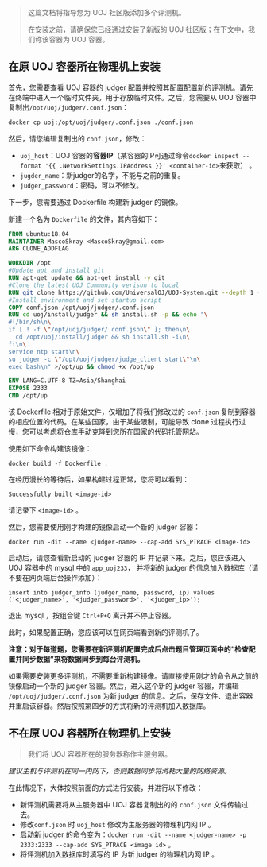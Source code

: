 > 这篇文档将指导您为 UOJ 社区版添加多个评测机。
> 
> 在安装之前，请确保您已经通过安装了新版的 UOJ 社区版；在下文中，我们称该容器为 UOJ 容器。 

## 在原 UOJ 容器所在物理机上安装

首先，您需要查看 UOJ 容器的 judger 配置并按照其配置配置新的评测机。请先在终端中进入一个临时文件夹，用于存放临时文件。之后，您需要从 UOJ 容器中复制出``/opt/uoj/judger/.conf.json``：
```bash
docker cp uoj:/opt/uoj/judger/.conf.json ./conf.json
```

然后，请您编辑复制出的 ``conf.json``，修改：
- ``uoj_host``：UOJ 容器的**容器IP**（某容器的IP可通过命令``docker inspect --format '{{ .NetworkSettings.IPAddress }}' <container-id>``来获取） 。
- ``jugder_name``：新judger的名字，不能与之前的重复。
- ``judger_password``：密码，可以不修改。

下一步，您需要通过 Dockerfile 构建新 judger 的镜像。

新建一个名为 ``Dockerfile`` 的文件，其内容如下：
```dockerfile
FROM ubuntu:18.04
MAINTAINER MascoSkray <MascoSkray@gmail.com>
ARG CLONE_ADDFLAG

WORKDIR /opt
#Update apt and install git
RUN apt-get update && apt-get install -y git
#Clone the latest UOJ Community verison to local
RUN git clone https://github.com/UniversalOJ/UOJ-System.git --depth 1 --single-branch ${CLONE_ADDFLAG} uoj
#Install environment and set startup script
COPY conf.json /opt/uoj/judger/.conf.json
RUN cd uoj/install/judger && sh install.sh -p && echo "\
#!/bin/sh\n\
if [ ! -f \"/opt/uoj/judger/.conf.json\" ]; then\n\
  cd /opt/uoj/install/judger && sh install.sh -i\n\
fi\n\
service ntp start\n\
su judger -c \"/opt/uoj/judger/judge_client start\"\n\
exec bash\n" >/opt/up && chmod +x /opt/up

ENV LANG=C.UTF-8 TZ=Asia/Shanghai
EXPOSE 2333
CMD /opt/up
```

该 Dockerfile 相对于原始文件，仅增加了将我们修改过的 ``conf.json`` 复制到容器的相应位置的代码。在某些国家，由于某些限制，可能导致 clone 过程执行过慢，您可以考虑将仓库手动克隆到您所在国家的代码托管网站。

使用如下命令构建该镜像：
```shell
docker build -f Dockerfile .
```

在经历漫长的等待后，如果构建过程正常，您将可以看到：
```shell
Successfully built <image-id>
```
请记录下 ``<image-id>`` 。

然后，您需要使用刚才构建的镜像启动一个新的 judger 容器：
```shell
docker run -dit --name <judger-name> --cap-add SYS_PTRACE <image-id>
```

启动后，请您查看新启动的 judger 容器的 IP 并记录下来。之后，您应该进入 UOJ 容器中的 mysql 中的 ``app_uoj233``， 并将新的 judger 的信息加入数据库（请不要在网页端后台操作添加）：
```mysql
insert into judger_info (judger_name, password, ip) values ('<judger_name>', '<judger_password>', '<judger_ip>');
```

退出 mysql ，按组合键  ``Ctrl+P+Q`` 离开并不停止容器。

此时，如果配置正确，您应该可以在网页端看到新的评测机了。

**注意：对于每道题，您需要在新评测机配置完成后点击题目管理页面中的“检查配置并同步数据”来将数据同步到每台评测机。**

如果需要安装更多评测机，不需要重新构建镜像。请直接使用刚才的命令从之前的镜像启动一个新的 judger 容器。然后，进入这个新的 judger 容器，并编辑 ``/opt/uoj/judger/.conf.json`` 为新 judger 的信息。之后，保存文件、退出容器并重启该容器。然后按照第四步的方式将新的评测机加入数据库。

## 不在原 UOJ 容器所在物理机上安装

> 我们将 UOJ 容器所在的服务器称作主服务器。

*建议主机与评测机在同一内网下，否则数据同步将消耗大量的网络资源。*

在此情况下，大体按照前面的方式进行安装，并进行以下修改：
- 新评测机需要将从主服务器中 UOJ 容器复制出的的 ``conf.json`` 文件传输过去。
- 修改``conf.json`` 时  ``uoj_host`` 修改为主服务器的物理机内网 IP 。
- 启动新 judger 的命令变为：``docker run -dit --name <judger-name> -p 2333:2333 --cap-add SYS_PTRACE <image id>`` 。
- 将评测机加入数据库时填写的 IP 为新 judger 的物理机内网 IP 。


